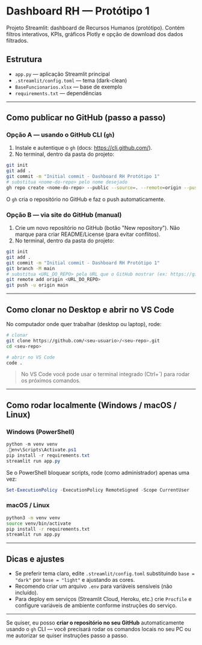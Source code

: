 # Dashboard RH — Protótipo 1

Projeto Streamlit: dashboard de Recursos Humanos (protótipo). Contém filtros interativos, KPIs, gráficos Plotly e opção de download dos dados filtrados.

## Estrutura
- `app.py` — aplicação Streamlit principal
- `.streamlit/config.toml` — tema (dark-clean)
- `BaseFuncionarios.xlsx` — base de exemplo
- `requirements.txt` — dependências

---

## Como publicar no GitHub (passo a passo)

### Opção A — usando o GitHub CLI (`gh`)
1. Instale e autentique o `gh` (docs: https://cli.github.com/).
2. No terminal, dentro da pasta do projeto:
```bash
git init
git add .
git commit -m "Initial commit - Dashboard RH Protótipo 1"
# substitua <nome-do-repo> pelo nome desejado
gh repo create <nome-do-repo> --public --source=. --remote=origin --push
```
O `gh` cria o repositório no GitHub e faz o push automaticamente.

### Opção B — via site do GitHub (manual)
1. Crie um novo repositório no GitHub (botão "New repository"). Não marque para criar README/License (para evitar conflitos).
2. No terminal, dentro da pasta do projeto:
```bash
git init
git add .
git commit -m "Initial commit - Dashboard RH Protótipo 1"
git branch -M main
# substitua <URL_DO_REPO> pela URL que o GitHub mostrar (ex: https://github.com/usuario/repo.git)
git remote add origin <URL_DO_REPO>
git push -u origin main
```

---

## Como clonar no Desktop e abrir no VS Code
No computador onde quer trabalhar (desktop ou laptop), rode:
```bash
# clonar
git clone https://github.com/<seu-usuario>/<seu-repo>.git
cd <seu-repo>

# abrir no VS Code
code .
```

> No VS Code você pode usar o terminal integrado (Ctrl+`) para rodar os próximos comandos.

---

## Como rodar localmente (Windows / macOS / Linux)

### Windows (PowerShell)
```powershell
python -m venv venv
.env\Scripts\Activate.ps1
pip install -r requirements.txt
streamlit run app.py
```

Se o PowerShell bloquear scripts, rode (como administrador) apenas uma vez:
```powershell
Set-ExecutionPolicy -ExecutionPolicy RemoteSigned -Scope CurrentUser
```

### macOS / Linux
```bash
python3 -m venv venv
source venv/bin/activate
pip install -r requirements.txt
streamlit run app.py
```

---

## Dicas e ajustes
- Se preferir tema claro, edite `.streamlit/config.toml` substituindo `base = "dark"` por `base = "light"` e ajustando as cores.  
- Recomendo criar um arquivo `.env` para variáveis sensíveis (não incluído).  
- Para deploy em serviços (Streamlit Cloud, Heroku, etc.) crie `Procfile` e configure variáveis de ambiente conforme instruções do serviço.

---

Se quiser, eu posso **criar o repositório no seu GitHub** automaticamente usando o `gh` CLI — você precisará rodar os comandos locais no seu PC ou me autorizar se quiser instruções passo a passo.

